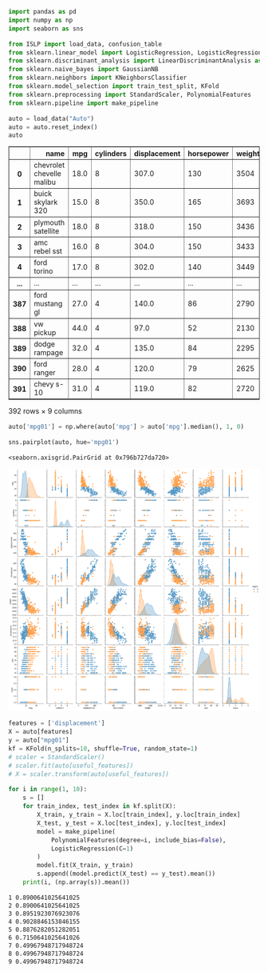 ```python
import pandas as pd
import numpy as np
import seaborn as sns
```

```python
from ISLP import load_data, confusion_table
from sklearn.linear_model import LogisticRegression, LogisticRegressionCV
from sklearn.discriminant_analysis import LinearDiscriminantAnalysis as LDA, QuadraticDiscriminantAnalysis as QDA
from sklearn.naive_bayes import GaussianNB
from sklearn.neighbors import KNeighborsClassifier
from sklearn.model_selection import train_test_split, KFold
from sklearn.preprocessing import StandardScaler, PolynomialFeatures
from sklearn.pipeline import make_pipeline
```

```python
auto = load_data("Auto")
auto = auto.reset_index()
auto
```

<div>
<style scoped>
    .dataframe tbody tr th:only-of-type {
        vertical-align: middle;
    }

    .dataframe tbody tr th {
        vertical-align: top;
    }

    .dataframe thead th {
        text-align: right;
    }
</style>
<table border="1" class="dataframe">
  <thead>
    <tr style="text-align: right;">
      <th></th>
      <th>name</th>
      <th>mpg</th>
      <th>cylinders</th>
      <th>displacement</th>
      <th>horsepower</th>
      <th>weight</th>
      <th>acceleration</th>
      <th>year</th>
      <th>origin</th>
    </tr>
  </thead>
  <tbody>
    <tr>
      <th>0</th>
      <td>chevrolet chevelle malibu</td>
      <td>18.0</td>
      <td>8</td>
      <td>307.0</td>
      <td>130</td>
      <td>3504</td>
      <td>12.0</td>
      <td>70</td>
      <td>1</td>
    </tr>
    <tr>
      <th>1</th>
      <td>buick skylark 320</td>
      <td>15.0</td>
      <td>8</td>
      <td>350.0</td>
      <td>165</td>
      <td>3693</td>
      <td>11.5</td>
      <td>70</td>
      <td>1</td>
    </tr>
    <tr>
      <th>2</th>
      <td>plymouth satellite</td>
      <td>18.0</td>
      <td>8</td>
      <td>318.0</td>
      <td>150</td>
      <td>3436</td>
      <td>11.0</td>
      <td>70</td>
      <td>1</td>
    </tr>
    <tr>
      <th>3</th>
      <td>amc rebel sst</td>
      <td>16.0</td>
      <td>8</td>
      <td>304.0</td>
      <td>150</td>
      <td>3433</td>
      <td>12.0</td>
      <td>70</td>
      <td>1</td>
    </tr>
    <tr>
      <th>4</th>
      <td>ford torino</td>
      <td>17.0</td>
      <td>8</td>
      <td>302.0</td>
      <td>140</td>
      <td>3449</td>
      <td>10.5</td>
      <td>70</td>
      <td>1</td>
    </tr>
    <tr>
      <th>...</th>
      <td>...</td>
      <td>...</td>
      <td>...</td>
      <td>...</td>
      <td>...</td>
      <td>...</td>
      <td>...</td>
      <td>...</td>
      <td>...</td>
    </tr>
    <tr>
      <th>387</th>
      <td>ford mustang gl</td>
      <td>27.0</td>
      <td>4</td>
      <td>140.0</td>
      <td>86</td>
      <td>2790</td>
      <td>15.6</td>
      <td>82</td>
      <td>1</td>
    </tr>
    <tr>
      <th>388</th>
      <td>vw pickup</td>
      <td>44.0</td>
      <td>4</td>
      <td>97.0</td>
      <td>52</td>
      <td>2130</td>
      <td>24.6</td>
      <td>82</td>
      <td>2</td>
    </tr>
    <tr>
      <th>389</th>
      <td>dodge rampage</td>
      <td>32.0</td>
      <td>4</td>
      <td>135.0</td>
      <td>84</td>
      <td>2295</td>
      <td>11.6</td>
      <td>82</td>
      <td>1</td>
    </tr>
    <tr>
      <th>390</th>
      <td>ford ranger</td>
      <td>28.0</td>
      <td>4</td>
      <td>120.0</td>
      <td>79</td>
      <td>2625</td>
      <td>18.6</td>
      <td>82</td>
      <td>1</td>
    </tr>
    <tr>
      <th>391</th>
      <td>chevy s-10</td>
      <td>31.0</td>
      <td>4</td>
      <td>119.0</td>
      <td>82</td>
      <td>2720</td>
      <td>19.4</td>
      <td>82</td>
      <td>1</td>
    </tr>
  </tbody>
</table>
<p>392 rows × 9 columns</p>
</div>

```python
auto['mpg01'] = np.where(auto['mpg'] > auto['mpg'].median(), 1, 0)
```

```python
sns.pairplot(auto, hue='mpg01')
```

    <seaborn.axisgrid.PairGrid at 0x796b727da720>
    
![png](z_applied4_14_CV_files/z_applied4_14_CV_4_1.png)

```python
features = ['displacement']
X = auto[features]
y = auto["mpg01"]
kf = KFold(n_splits=10, shuffle=True, random_state=1)
# scaler = StandardScaler()
# scaler.fit(auto[useful_features])
# X = scaler.transform(auto[useful_features])
```

```python
for i in range(1, 10):
    s = []
    for train_index, test_index in kf.split(X):
        X_train, y_train = X.loc[train_index], y.loc[train_index]
        X_test, y_test = X.loc[test_index], y.loc[test_index]
        model = make_pipeline(
            PolynomialFeatures(degree=i, include_bias=False),
            LogisticRegression(C=1)
        )
        model.fit(X_train, y_train)
        s.append((model.predict(X_test) == y_test).mean())
    print(i, (np.array(s)).mean())
```

    1 0.8900641025641025
    2 0.8900641025641025
    3 0.8951923076923076
    4 0.9028846153846155
    5 0.8876282051282051
    6 0.7150641025641026
    7 0.49967948717948724
    8 0.49967948717948724
    9 0.49967948717948724

```python

```

```python

```
